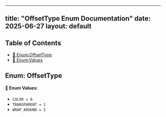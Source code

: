 <!-- Formatted by A³BS formatter.py -->
<!-- Generated by A³BS document.py -->
---
title: "OffsetType Enum Documentation"
date: 2025-06-27
layout: default
---

## Table of Contents
- [🔧 Enum:OffsetType](#enum-offsettype)
- [🔧 Enum:Values](#enum-values)
## Enum: OffsetType
#### 📝 Enum Values:
<a name="enum-values"></a>
  - `COLOR = 0`
  - `TRANSPARENT = 1`
  - `WRAP_AROUND = 2`